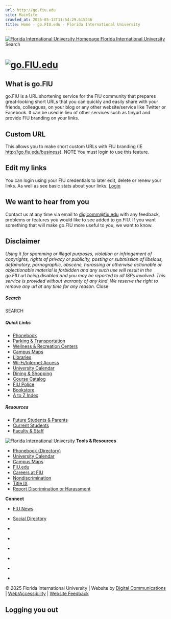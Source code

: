 ```yaml
---
url: http://go.fiu.edu
site: MainSite
crawled_at: 2025-05-13T11:54:29.615346
title: Home - go.FIU.edu - Florida International University
---
```


[ ![Florida International University Homepage](https://go.fiu.edu/public/images/logo-top.png) Florida International University ](https://www.fiu.edu/)
Search
# [![go.FIU.edu](https://go.fiu.edu/public/images/logo.png)](https://go.fiu.edu/)
## What is go.FIU
go.FIU is a URL shortening service for the FIU community that prepares great-looking short URLs that you can quickly and easily share with your friends, colleagues, on your blog or any other website/service like Twitter or Facebook. It can be used in lieu of other services such as tinyurl and provide FIU branding on your links.
## Custom URL
This allows you to make short custom URLs with FIU branding (IE http://go.fiu.edu/business). NOTE You must login to use this feature.
## Edit my links
You can login using your FIU credentials to later edit, delete or renew your links. As well as see basic stats about your links.
[Login](https://go.fiu.edu/login)
##  We want to hear from you
Contact us at any time via email to digicomm@fiu.edu with any feedback, problems or features you would like to see added to go.FIU. If you want something that will make go.FIU more useful to you, we want to know.
## Disclaimer
_Using it for spamming or illegal purposes, violation or infringement of copyrights, rights of privacy or publicity, posting or submission of libelous, defamatory, pornographic, obscene, harassing or otherwise actionable or objectionable material is forbidden and any such use will result in the go.FIU url being disabled and you may be reported to all ISPs involved. This service is provided without warranty of any kind. We reserve the right to remove any url at any time for any reason._
Close
##### Search
SEARCH
##### Quick Links
  * [Phonebook](https://phonebook.fiu.edu)
  * [Parking & Transportation](https://parking.fiu.edu/)
  * [Wellness & Recreation Centers](https://studentaffairs.fiu.edu//health-and-fitness/recreation/index.php)
  * [Campus Maps](http://campusmaps.fiu.edu/)
  * [Libraries](https://library.fiu.edu/)
  * [Wi-Fi/Internet Access](https://network.fiu.edu/)
  * [University Calendar](https://calendar.fiu.edu/)
  * [Dining & Shopping](http://shop.fiu.edu/index.php)
  * [Course Catalog](https://catalog.fiu.edu/)
  * [FIU Police](https://police.fiu.edu/)
  * [Bookstore](https://shop.fiu.edu/retail/barnes-noble/course-materials/)
  * [A to Z Index](https://www.fiu.edu/atoz/index.html)


##### Resources
  * [Future Students & Parents](https://www.fiu.edu/information-for/future-students-parents.html)
  * [Current Students](https://www.fiu.edu/information-for/current-students.html)
  * [Faculty & Staff](https://www.fiu.edu/information-for/faculty-staff.html)


[ ![Florida International University](https://go.fiu.edu/public/images/logo-footer.png) ](https://www.fiu.edu/)
**Tools & Resources**
  * [Phonebook (Directory)](https://phonebook.fiu.edu/)
  * [University Calendar](https://calendar.fiu.edu/)
  * [Campus Maps](https://campusmaps.fiu.edu/)
  * [FIU.edu](https://www.fiu.edu/)
  * [Careers at FIU](https://hr.fiu.edu/careers/)
  * [Nondiscrimination](https://ace.fiu.edu/civil-rights-and-accessibility/harassment-and-discrimination/)
  * [Title IX](https://ace.fiu.edu/title-ix/)
  * [Report Discrimination or Harassment](https://report.fiu.edu/)


**Connect**
  * [FIU News](https://news.fiu.edu)
  * [Social Directory](https://social.fiu.edu/)


  * [ ](https://www.facebook.com/floridainternational)
  * [ ](https://twitter.com/fiu)
  * [ ](https://www.instagram.com/fiuinstagram/)
  * [ ](https://www.youtube.com/user/FloridaInternational)
  * [ ](http://fiu.tumblr.com/)
  * [ ](https://flickr.com/photos/fiu)


© 2025 Florida International University | Website by [Digital Communications](https://digicomm.fiu.edu) | [Web/Accessibility](https://policies.fiu.edu/policy/755) | [Website Feedback](https://webforms.fiu.edu/view.php?id=370774)
##  Logging you out 
